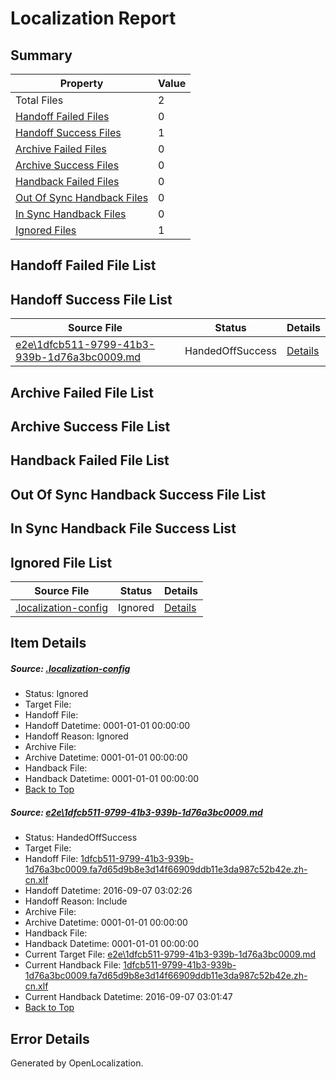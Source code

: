 # <a name='report-top'></a> Localization Report

## Summary
 Property | Value 
 -------- | ----- 
 Total Files | 2
[ Handoff Failed Files ](#handoff-failed-list)| 0
[ Handoff Success Files ](#handoff-success-list)| 1
[ Archive Failed Files ](#archive-failed-list)| 0
[ Archive Success Files ](#archive-success-list)| 0
[ Handback Failed Files ](#handback-failed-list)| 0
[ Out Of Sync Handback Files ](#outofsync-handback-success-list)| 0
[ In Sync Handback Files ](#insync-handback-success-list)| 0
[ Ignored Files ](#ignored-list)| 1

## <a name='handoff-failed-list'></a> Handoff Failed File List

## <a name='handoff-success-list'></a> Handoff Success File List
 Source File | Status | Details 
 ----------- | ------ | ------- 
 [e2e\1dfcb511-9799-41b3-939b-1d76a3bc0009.md](https://github.com/OpenLocalizationTestOrg/ol-test0/blob/d886cefba121a9fb6b83166374d9061a60b2d0e4/e2e/1dfcb511-9799-41b3-939b-1d76a3bc0009.md) | HandedOffSuccess | [Details](#b966fdee7e0afa18a840c3f11877a713bef46c1b1)

## <a name='archive-failed-list'></a> Archive Failed File List

## <a name='archive-success-list'></a> Archive Success File List

## <a name='handback-failed-list'></a> Handback Failed File List

## <a name='outofsync-handback-success-list'></a> Out Of Sync Handback Success File List

## <a name='insync-handback-success-list'></a> In Sync Handback File Success List

## <a name='ignored-list'></a> Ignored File List
 Source File | Status | Details 
 ----------- | ------ | ------- 
 [.localization-config](https://github.com/OpenLocalizationTestOrg/ol-test0/blob/d886cefba121a9fb6b83166374d9061a60b2d0e4/.localization-config) | Ignored | [Details](#3d4f252ac210baf56311d7e97dcc2db10974dbd20)

## Item Details
##### <a name='3d4f252ac210baf56311d7e97dcc2db10974dbd20'></a> Source: [.localization-config](https://github.com/OpenLocalizationTestOrg/ol-test0/blob/d886cefba121a9fb6b83166374d9061a60b2d0e4/.localization-config)
* Status: Ignored
* Target File: 
* Handoff File: 
* Handoff Datetime: 0001-01-01 00:00:00
* Handoff Reason: Ignored
* Archive File: 
* Archive Datetime: 0001-01-01 00:00:00
* Handback File: 
* Handback Datetime: 0001-01-01 00:00:00
* [Back to Top](#report-top)

##### <a name='b966fdee7e0afa18a840c3f11877a713bef46c1b1'></a> Source: [e2e\1dfcb511-9799-41b3-939b-1d76a3bc0009.md](https://github.com/OpenLocalizationTestOrg/ol-test0/blob/d886cefba121a9fb6b83166374d9061a60b2d0e4/e2e/1dfcb511-9799-41b3-939b-1d76a3bc0009.md)
* Status: HandedOffSuccess
* Target File: 
* Handoff File: [1dfcb511-9799-41b3-939b-1d76a3bc0009.fa7d65d9b8e3d14f66909ddb11e3da987c52b42e.zh-cn.xlf](https://github.com/OpenLocalizationTestOrg/ol-test0-handoff/blob/135861fbfd6baef328691452f2188d5183f1fd5e/ol-handoff/OpenLocalizationTestOrg/ol-test0-zhcn/ci/ht/1dfcb511-9799-41b3-939b-1d76a3bc0009.fa7d65d9b8e3d14f66909ddb11e3da987c52b42e.zh-cn.xlf)
* Handoff Datetime: 2016-09-07 03:02:26
* Handoff Reason: Include
* Archive File: 
* Archive Datetime: 0001-01-01 00:00:00
* Handback File: 
* Handback Datetime: 0001-01-01 00:00:00
* Current Target File: [e2e\1dfcb511-9799-41b3-939b-1d76a3bc0009.md](https://github.com/OpenLocalizationTestOrg/ol-test0-zhcn/blob/4de2ec2e3d9c61af7b334a93b15cfac4ee2a229d/e2e/1dfcb511-9799-41b3-939b-1d76a3bc0009.md)
* Current Handback File: [1dfcb511-9799-41b3-939b-1d76a3bc0009.fa7d65d9b8e3d14f66909ddb11e3da987c52b42e.zh-cn.xlf](https://github.com/OpenLocalizationTestOrg/ol-test0-handback/blob/6bddbc62e05a8eabed57d871ce8608fd58eaf484/ol-handback/OpenLocalizationTestOrg/ol-test0-zhcn/ci/ht/1dfcb511-9799-41b3-939b-1d76a3bc0009.fa7d65d9b8e3d14f66909ddb11e3da987c52b42e.zh-cn.xlf)
* Current Handback Datetime: 2016-09-07 03:01:47
* [Back to Top](#report-top)


## Error Details

Generated by OpenLocalization.
